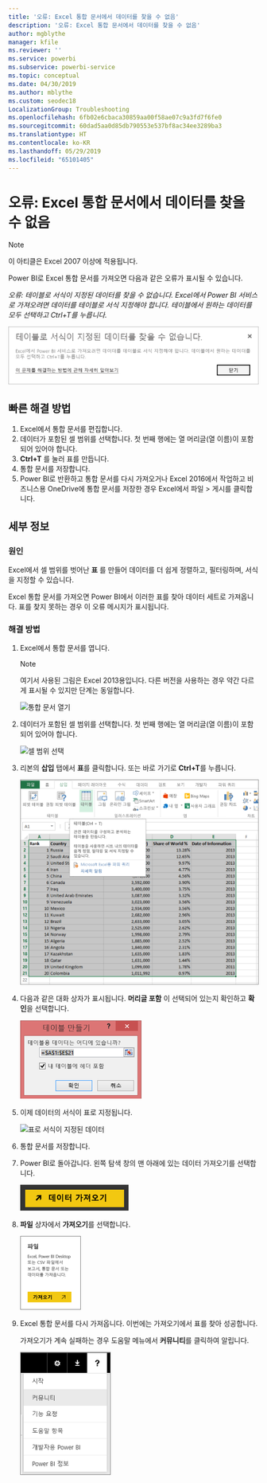```yaml
---
title: '오류: Excel 통합 문서에서 데이터를 찾을 수 없음'
description: '오류: Excel 통합 문서에서 데이터를 찾을 수 없음'
author: mgblythe
manager: kfile
ms.reviewer: ''
ms.service: powerbi
ms.subservice: powerbi-service
ms.topic: conceptual
ms.date: 04/30/2019
ms.author: mblythe
ms.custom: seodec18
LocalizationGroup: Troubleshooting
ms.openlocfilehash: 6fb02e6cbaca30859aa00f58ae07c9a3fd7f6fe0
ms.sourcegitcommit: 60dad5aa0d85db790553e537bf8ac34ee3289ba3
ms.translationtype: HT
ms.contentlocale: ko-KR
ms.lasthandoff: 05/29/2019
ms.locfileid: "65101405"
---
```

# <a name="error-we-couldnt-find-any-data-in-your-excel-workbook"></a>오류: Excel 통합 문서에서 데이터를 찾을 수 없음

>[!NOTE]  
>이 아티클은 Excel 2007 이상에 적용됩니다.

Power BI로 Excel 통합 문서를 가져오면 다음과 같은 오류가 표시될 수 있습니다.

*오류: 테이블로 서식이 지정된 데이터를 찾을 수 없습니다. Excel에서 Power BI 서비스로 가져오려면 데이터를 테이블로 서식 지정해야 합니다. 테이블에서 원하는 데이터를 모두 선택하고 Ctrl+T를 누릅니다.*

![통합 문서에서 데이터를 찾을 수 없습니다.](media/service-admin-troubleshoot-excel-workbook-data/power-bi-we-couldnt-find-any-data.png)

## <a name="quick-solution"></a>빠른 해결 방법
1. Excel에서 통합 문서를 편집합니다.
2. 데이터가 포함된 셀 범위를 선택합니다. 첫 번째 행에는 열 머리글(열 이름)이 포함되어 있어야 합니다.
3. **Ctrl+T** 를 눌러 표를 만듭니다.
4. 통합 문서를 저장합니다.
5. Power BI로 반환하고 통합 문서를 다시 가져오거나 Excel 2016에서 작업하고 비즈니스용 OneDrive에 통합 문서를 저장한 경우 Excel에서 파일 > 게시를 클릭합니다.

## <a name="details"></a>세부 정보
### <a name="cause"></a>원인
Excel에서 셀 범위를 벗어난 **표** 를 만들어 데이터를 더 쉽게 정렬하고, 필터링하며, 서식을 지정할 수 있습니다.

Excel 통합 문서를 가져오면 Power BI에서 이러한 표를 찾아 데이터 세트로 가져옵니다. 표를 찾지 못하는 경우 이 오류 메시지가 표시됩니다.

### <a name="solution"></a>해결 방법
1. Excel에서 통합 문서를 엽니다. 
    >[!NOTE]
    >여기서 사용된 그림은 Excel 2013용입니다. 다른 버전을 사용하는 경우 약간 다르게 표시될 수 있지만 단계는 동일합니다.
    
    ![통합 문서 열기](media/service-admin-troubleshoot-excel-workbook-data/power-bi-troubleshoot-excel-worksheet-1.png)
2. 데이터가 포함된 셀 범위를 선택합니다. 첫 번째 행에는 열 머리글(열 이름)이 포함되어 있어야 합니다.
   
    ![셀 범위 선택](media/service-admin-troubleshoot-excel-workbook-data/power-bi-troubleshoot-excel-worksheet-2.png)
3. 리본의 **삽입** 탭에서 **표**를 클릭합니다. 또는 바로 가기로 **Ctrl+T**를 누릅니다.
   
    ![테이블 삽입](media/service-admin-troubleshoot-excel-workbook-data/power-bi-troubleshoot-excel-worksheet-3.png)
4. 다음과 같은 대화 상자가 표시됩니다. **머리글 포함** 이 선택되어 있는지 확인하고 **확인**을 선택합니다.
   
    ![테이블 만들기](media/service-admin-troubleshoot-excel-workbook-data/power-bi-troubleshoot-excel-create-table.png)
5. 이제 데이터의 서식이 표로 지정됩니다.
   
    ![표로 서식이 지정된 데이터](media/service-admin-troubleshoot-excel-workbook-data/power-bi-troubleshoot-excel-table.png)
6. 통합 문서를 저장합니다.
7. Power BI로 돌아갑니다. 왼쪽 탐색 창의 맨 아래에 있는 데이터 가져오기를 선택합니다.
   
    ![데이터 가져오기](media/service-admin-troubleshoot-excel-workbook-data/power-bi-get-data.png)
8. **파일** 상자에서 **가져오기**를 선택합니다.
   
    ![파일 가져오기](media/service-admin-troubleshoot-excel-workbook-data/power-bi-get-files.png)
9. Excel 통합 문서를 다시 가져옵니다. 이번에는 가져오기에서 표를 찾아 성공합니다.
   
    가져오기가 계속 실패하는 경우 도움말 메뉴에서 **커뮤니티**를 클릭하여 알립니다.
   
    ![커뮤니티 링크](media/service-admin-troubleshoot-excel-workbook-data/power-bi-question-menu-community.png)
